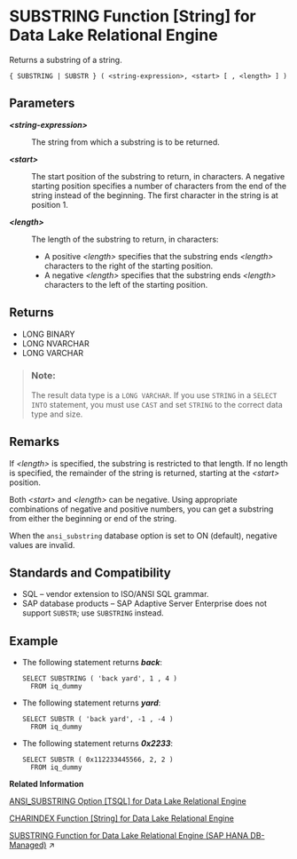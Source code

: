 <!-- loioa58787e784f21015acc5ecadf5b1a9a0 -->

# SUBSTRING Function \[String\] for Data Lake Relational Engine

Returns a substring of a string.



```
{ SUBSTRING | SUBSTR } ( <string-expression>, <start> [ , <length> ] )
```



<a name="loioa58787e784f21015acc5ecadf5b1a9a0__SUBSTRING_parm1"/>

## Parameters


<dl>
<dt><b>

*<string-expression\>*

</b></dt>
<dd>

The string from which a substring is to be returned.



</dd><dt><b>

*<start\>*

</b></dt>
<dd>

The start position of the substring to return, in characters. A negative starting position specifies a number of characters from the end of the string instead of the beginning. The first character in the string is at position 1.



</dd><dt><b>

*<length\>*

</b></dt>
<dd>

The length of the substring to return, in characters:

-   A positive *<length\>* specifies that the substring ends *<length\>* characters to the right of the starting position.
-   A negative *<length\>* specifies that the substring ends *<length\>* characters to the left of the starting position.



</dd>
</dl>



<a name="loioa58787e784f21015acc5ecadf5b1a9a0__SUBSTRING_returns1"/>

## Returns

-   LONG BINARY
-   LONG NVARCHAR
-   LONG VARCHAR

> ### Note:  
> The result data type is a `LONG VARCHAR`. If you use `STRING` in a `SELECT INTO` statement, you must use `CAST` and set `STRING` to the correct data type and size.



<a name="loioa58787e784f21015acc5ecadf5b1a9a0__SUBSTRING_remarks1"/>

## Remarks

If *<length\>* is specified, the substring is restricted to that length. If no length is specified, the remainder of the string is returned, starting at the *<start\>* position.

Both *<start\>* and *<length\>* can be negative. Using appropriate combinations of negative and positive numbers, you can get a substring from either the beginning or end of the string.

When the `ansi_substring` database option is set to ON \(default\), negative values are invalid.



<a name="loioa58787e784f21015acc5ecadf5b1a9a0__SUBSTRING_standards1"/>

## Standards and Compatibility

-   SQL – vendor extension to ISO/ANSI SQL grammar.
-   SAP database products – SAP Adaptive Server Enterprise does not support `SUBSTR`; use `SUBSTRING` instead.



<a name="loioa58787e784f21015acc5ecadf5b1a9a0__SUBSTRING_examples1"/>

## Example

-   The following statement returns ***back***:

    ```
    SELECT SUBSTRING ( 'back yard', 1 , 4 )
      FROM iq_dummy
    ```

-   The following statement returns ***yard***:

    ```
    SELECT SUBSTR ( 'back yard', -1 , -4 )
      FROM iq_dummy
    ```

-   The following statement returns ***0x2233***:

    ```
    SELECT SUBSTR ( 0x112233445566, 2, 2 )
      FROM iq_dummy
    ```


**Related Information**  


[ANSI\_SUBSTRING Option \[TSQL\] for Data Lake Relational Engine](../090-database-options/ansi-substring-option-tsql-for-data-lake-relational-engine-a62ceea.md "Controls the behavior of the SUBSTRING (SUBSTR) function when negative values are provided for the start or length parameters.")

[CHARINDEX Function \[String\] for Data Lake Relational Engine](charindex-function-string-for-data-lake-relational-engine-a53cde2.md "Returns the position of the first occurrence of a specified string in another string.")

[SUBSTRING Function for Data Lake Relational Engine (SAP HANA DB-Managed)](https://help.sap.com/viewer/a898e08b84f21015969fa437e89860c8/2023_2_QRC/en-US/f114d3543b9c48f69b269b951d549034.html "Returns a substring of a string.") :arrow_upper_right:

